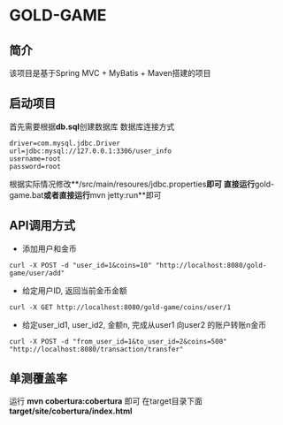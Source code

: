 # GOLD-GAME

## 简介

该项目是基于Spring MVC + MyBatis + Maven搭建的项目
## 启动项目
首先需要根据**db.sql**创建数据库
数据库连接方式
```
driver=com.mysql.jdbc.Driver
url=jdbc:mysql://127.0.0.1:3306/user_info
username=root
password=root
```
根据实际情况修改**/src/main/resoures/jdbc.properties**即可 
直接运行**gold-game.bat**或者直接运行**mvn jetty:run**即可
## API调用方式
- 添加用户和金币
```
curl -X POST -d "user_id=1&coins=10" "http://localhost:8080/gold-game/user/add"
```
- 给定用户ID, 返回当前金币金额

```
curl -X GET http://localhost:8080/gold-game/coins/user/1
```

- 给定user_id1, user_id2, 金额n, 完成从user1 向user2 的账户转账n金币
```
curl -X POST -d "from_user_id=1&to_user_id=2&coins=500" "http://localhost:8080/transaction/transfer"
```
## 单测覆盖率

运行 **mvn cobertura:cobertura** 即可
在target目录下面 **target/site/cobertura/index.html**